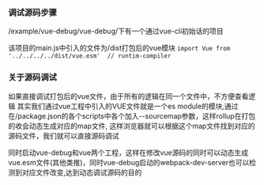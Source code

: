 ### 调试源码步骤
/example/vue-debug/vue-debug/下有一个通过vue-cli初始话的项目

该项目的main.js中引入的文件为/dist打包后的vue模块
`import Vue from '../../../../dist/vue.esm'  // runtim-compiler`

### 关于源码调试
如果直接调试打包后的vue文件，由于所有的逻辑在同一个文件中，不方便查看逻辑
其实我们通过vue工程中引入的VUE文件就是一个es module的模块,通过在/package.json的各个scripts中各个加入--sourcemap参数，这样rollup在打包的收会动态生成对应的map文件,
这样浏览器就可以根据这个map文件找到对应的源码文件，我们就可以直接源码调试

同时启动vue-debug和vue两个工程，这样在修改vue源码的同时可以动态生成vue.esm文件(其他类推)，同时vue-debug启动的webpack-dev-server也可以检测到对应文件改变,达到动态调试源码的目的